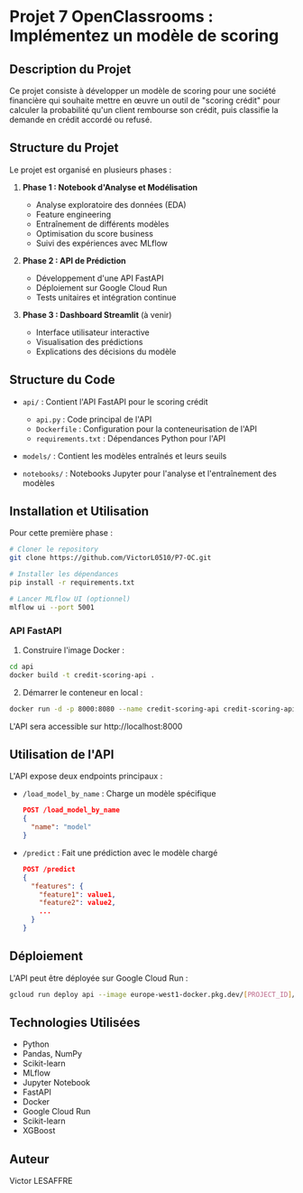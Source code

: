 # Projet 7 OpenClassrooms : Implémentez un modèle de scoring

## Description du Projet
Ce projet consiste à développer un modèle de scoring pour une société financière qui souhaite mettre en œuvre un outil de "scoring crédit" pour calculer la probabilité qu'un client rembourse son crédit, puis classifie la demande en crédit accordé ou refusé.

## Structure du Projet

Le projet est organisé en plusieurs phases :

1. **Phase 1 : Notebook d'Analyse et Modélisation**
   - Analyse exploratoire des données (EDA)
   - Feature engineering
   - Entraînement de différents modèles
   - Optimisation du score business
   - Suivi des expériences avec MLflow

2. **Phase 2 : API de Prédiction**
   - Développement d'une API FastAPI
   - Déploiement sur Google Cloud Run
   - Tests unitaires et intégration continue

3. **Phase 3 : Dashboard Streamlit** (à venir)
   - Interface utilisateur interactive
   - Visualisation des prédictions
   - Explications des décisions du modèle

## Structure du Code

- `api/` : Contient l'API FastAPI pour le scoring crédit
  - `api.py` : Code principal de l'API
  - `Dockerfile` : Configuration pour la conteneurisation de l'API
  - `requirements.txt` : Dépendances Python pour l'API

- `models/` : Contient les modèles entraînés et leurs seuils
- `notebooks/` : Notebooks Jupyter pour l'analyse et l'entraînement des modèles

## Installation et Utilisation

Pour cette première phase :
```bash
# Cloner le repository
git clone https://github.com/VictorL0510/P7-OC.git

# Installer les dépendances
pip install -r requirements.txt

# Lancer MLflow UI (optionnel)
mlflow ui --port 5001
```

### API FastAPI

1. Construire l'image Docker :
```bash
cd api
docker build -t credit-scoring-api .
```

2. Démarrer le conteneur en local :
```bash
docker run -d -p 8000:8080 --name credit-scoring-api credit-scoring-api
```

L'API sera accessible sur http://localhost:8000

## Utilisation de l'API

L'API expose deux endpoints principaux :

- `/load_model_by_name` : Charge un modèle spécifique
  ```json
  POST /load_model_by_name
  {
    "name": "model"
  }
  ```

- `/predict` : Fait une prédiction avec le modèle chargé
  ```json
  POST /predict
  {
    "features": {
      "feature1": value1,
      "feature2": value2,
      ...
    }
  }
  ```

## Déploiement

L'API peut être déployée sur Google Cloud Run :

```bash
gcloud run deploy api --image europe-west1-docker.pkg.dev/[PROJECT_ID]/credit-scoring/api:latest --region europe-west1 --platform managed --allow-unauthenticated
```

## Technologies Utilisées
- Python
- Pandas, NumPy
- Scikit-learn
- MLflow
- Jupyter Notebook
- FastAPI
- Docker
- Google Cloud Run
- Scikit-learn
- XGBoost

## Auteur
Victor LESAFFRE
